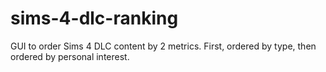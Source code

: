 # sims-4-dlc-ranking
GUI to order Sims 4 DLC content by 2 metrics. First, ordered by type, then ordered by personal interest.
